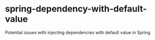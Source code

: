 # spring-dependency-with-default-value
Potential issues with injecting dependencies with default value in Spring
